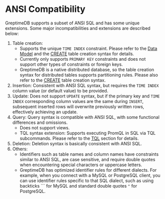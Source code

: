 # ANSI Compatibility

GreptimeDB supports a subset of ANSI SQL and has some unique extensions. Some major incompatibilities and extensions are described below:

1. Table creation:
   * Supports the unique `TIME INDEX` constraint. Please refer to the [Data Model](/user-guide/concepts/data-model) and the [CREATE](./create.md) table creation syntax for details.
   * Currently only supports `PRIMARY KEY` constraints and does not support other types of constraints or foreign keys.
   * GreptimeDB is a native distributed database, so the table creation syntax for distributed tables supports partitioning rules. Please also refer to the [CREATE](./create.md) table creation syntax.
2. Insertion: Consistent with ANSI SQL syntax, but requires the `TIME INDEX` column value (or default value) to be provided.
3. Update: Does not support `UPDATE` syntax, but if the primary key and `TIME INDEX` corresponding column values are the same during `INSERT`, subsequent inserted rows will overwrite previously written rows, effectively achieving an update.
4. Query: Query syntax is compatible with ANSI SQL, with some functional differences and omissions.
   * Does not support views.
   * TQL syntax extension: Supports executing PromQL in SQL via TQL subcommands. Please refer to the [TQL](./tql.md) section for details.
5. Deletion: Deletion syntax is basically consistent with ANSI SQL.
6. Others:
   * Identifiers such as table names and column names have constraints similar to ANSI SQL, are case sensitive, and require double quotes when encountering special characters or uppercase letters.
   * GreptimeDB has optimized identifier rules for different dialects. For example, when you connect with a MySQL or PostgreSQL client, you can use identifier rules specific to that SQL dialect, such as using backticks ``` for MySQL and standard double quotes `"` for PostgreSQL.